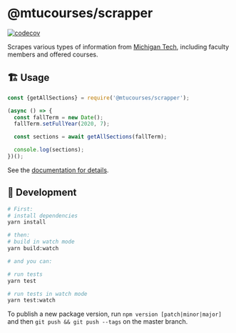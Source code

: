 # @mtucourses/scrapper

[![codecov](https://codecov.io/gh/Michigan-Tech-Courses/scrapper/branch/master/graph/badge.svg?token=E7AG8R5XN0)](https://codecov.io/gh/Michigan-Tech-Courses/scrapper)

Scrapes various types of information from [Michigan Tech](https://www.mtu.edu/), including faculty members and offered courses.

## 🏗 Usage

```js
const {getAllSections} = require('@mtucourses/scrapper');

(async () => {
  const fallTerm = new Date();
  fallTerm.setFullYear(2020, 7);

  const sections = await getAllSections(fallTerm);

  console.log(sections);
})();
```

See the [documentation for details](docs/modules/index.md).

## 🧰  Development

```bash
# First:
# install dependencies
yarn install

# then:
# build in watch mode
yarn build:watch

# and you can:

# run tests
yarn test

# run tests in watch mode
yarn test:watch
```

To publish a new package version, run `npm version [patch|minor|major]` and then `git push && git push --tags` on the master branch.
